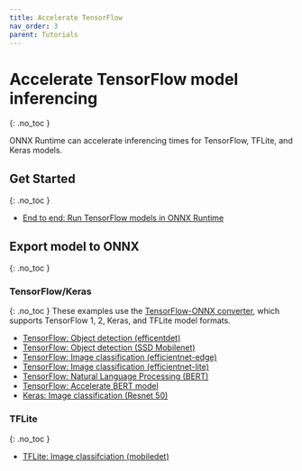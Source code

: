 ```yaml
---
title: Accelerate TensorFlow
nav_order: 3
parent: Tutorials
---
```

# Accelerate TensorFlow model inferencing
{: .no_toc }

ONNX Runtime can accelerate inferencing times for TensorFlow, TFLite, and Keras models.

## Get Started
{: .no_toc }
* [End to end: Run TensorFlow models in ONNX Runtime](../tutorials/tf-get-started.md)

## Export model to ONNX
{: .no_toc }
### TensorFlow/Keras
{: .no_toc }
These examples use the [TensorFlow-ONNX converter](https://github.com/onnx/tensorflow-onnx), which supports TensorFlow 1, 2, Keras, and TFLite model formats.

* [TensorFlow: Object detection (efficentdet)](https://github.com/onnx/tensorflow-onnx/blob/master/tutorials/efficientdet.ipynb)
* [TensorFlow: Object detection (SSD Mobilenet)](https://github.com/onnx/tensorflow-onnx/blob/master/tutorials/ConvertingSSDMobilenetToONNX.ipynb)
* [TensorFlow: Image classification (efficientnet-edge)](https://github.com/onnx/tensorflow-onnx/blob/master/tutorials/efficientnet-edge.ipynb)
* [TensorFlow: Image classification (efficientnet-lite)](https://github.com/onnx/tensorflow-onnx/blob/master/tutorials/efficientnet-lite.ipynb)
* [TensorFlow: Natural Language Processing (BERT)](https://github.com/onnx/tensorflow-onnx/blob/master/tutorials/BertTutorial.ipynb)
* [TensorFlow: Accelerate BERT model](https://github.com/microsoft/onnxruntime/blob/master/onnxruntime/python/tools/transformers/notebooks/Tensorflow_Tf2onnx_Bert-Squad_OnnxRuntime_CPU.ipynb)
* [Keras: Image classification (Resnet 50)](https://github.com/onnx/tensorflow-onnx/blob/master/tutorials/keras-resnet50.ipynb)

### TFLite
{: .no_toc }
* [TFLite: Image classifciation (mobiledet)](https://github.com/onnx/tensorflow-onnx/blob/master/tutorials/mobiledet-tflite.ipynb)
